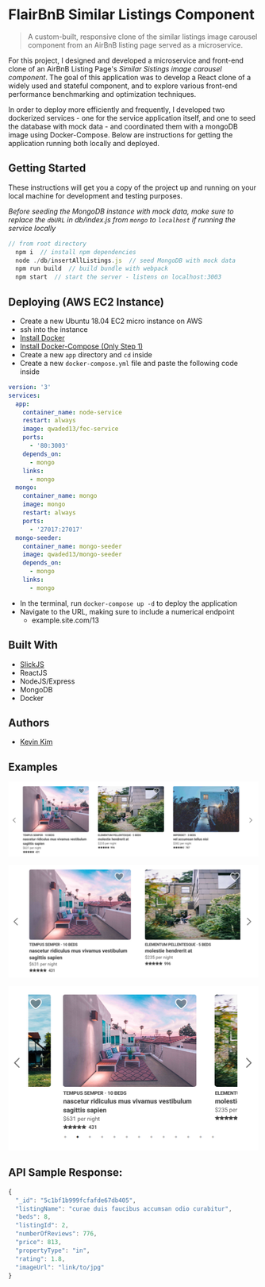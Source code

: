 # FlairBnB Similar Listings Component

> A custom-built, responsive clone of the similar listings image carousel component from an AirBnB listing page served as a microservice.

For this project, I designed and developed a microservice and front-end clone of an AirBnB Listing Page's *Similar Sistings image carousel component*. The goal of this application was to develop a React clone of a widely used and stateful component, and to explore various front-end performance benchmarking and optimization techniques.

In order to deploy more efficiently and frequently, I developed two dockerized services - one for the service application itself, and one to seed the database with mock data - and coordinated them with a mongoDB image using Docker-Compose. Below are instructions for getting the application running both locally and deployed.


## Getting Started

These instructions will get you a copy of the project up and running on your local machine for development and testing purposes.

*Before seeding the MongoDB instance with mock data, make sure to replace the `dbURL` in db/index.js from `mongo` to `localhost` if running the service locally*

```js
// from root directory
  npm i  // install npm dependencies
  node ./db/insertAllListings.js  // seed MongoDB with mock data
  npm run build  // build bundle with webpack
  npm start  // start the server - listens on localhost:3003
```

## Deploying (AWS EC2 Instance)

- Create a new Ubuntu 18.04 EC2 micro instance on AWS
- ssh into the instance
- [Install Docker](https://www.digitalocean.com/community/tutorials/how-to-install-and-use-docker-on-ubuntu-18-04)
- [Install Docker-Compose (Only Step 1)](https://www.digitalocean.com/community/tutorials/how-to-install-docker-compose-on-ubuntu-18-04)
- Create a new `app` directory and `cd` inside
- Create a new `docker-compose.yml` file and paste the following code inside
```yml
version: '3'
services:
  app:
    container_name: node-service
    restart: always
    image: qwaded13/fec-service
    ports:
      - '80:3003'
    depends_on:
      - mongo
    links:
      - mongo
  mongo:
    container_name: mongo
    image: mongo
    restart: always
    ports:
      - '27017:27017'
  mongo-seeder:
    container_name: mongo-seeder
    image: qwaded13/mongo-seeder
    depends_on:
      - mongo
    links: 
      - mongo
```
- In the terminal, run `docker-compose up -d` to deploy the application
- Navigate to the URL, making sure to include a numerical endpoint
  - example.site.com/13



## Built With

* [SlickJS](https://www.npmjs.com/package/react-slick)
* ReactJS
* NodeJS/Express
* MongoDB
* Docker

## Authors

* [Kevin Kim](https://github.com/qwaded13)

## Examples

![defaultView](./documentation/defaultView.png)

![twoCardView](./documentation/twoCardView.png)

![one](./documentation/oneCardView.png)

## API Sample Response:
```js
{
  "_id": "5c1bf1b999fcfafde67db405",
  "listingName": "curae duis faucibus accumsan odio curabitur",
  "beds": 8,
  "listingId": 2,
  "numberOfReviews": 776,
  "price": 813,
  "propertyType": "in",
  "rating": 1.8,
  "imageUrl": "link/to/jpg"
}
```